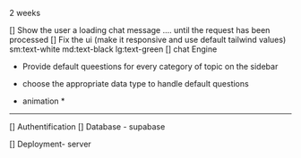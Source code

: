 
2 weeks

[] Show the user a loading chat message .... until the request has been processed
[] Fix the ui (make it responsive and use default tailwind values)
sm:text-white md:text-black lg:text-green
[] chat Engine 
  - Provide default queestions for every category of topic on the sidebar
  - choose the appropriate data type to handle default questions

- animation *
-----

[] Authentification 
[] Database - supabase


[] Deployment- server 
